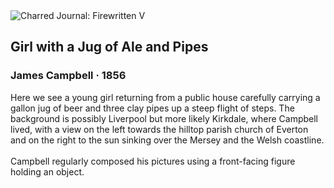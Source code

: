 <div class="artwork-of-the-day">
  <div class="container">
    <div class="img-wrapper">
      <img
        src="https://uploads5.wikiart.org/images/james-campbell/girl-with-a-jug-of-ale-and-pipes-1856.jpg!Large.jpg"
        alt="Charred Journal: Firewritten V" />
    </div>
    <div class="artwork-detail">
      <div class="artwork-origin"> 
        <h2 class="artwork-name">Girl with a Jug of Ale and Pipes</h2>
        <h3 class="artist">
          James Campbell
                    ·  1856
        </h3>
      </div>
      <p class="description">
        <span class="artwork-description-text ng-binding" ng-bind-html="viewModel.ArtworkOfTheDay.Description | unsafe">Here we see a young girl returning from a public house carefully carrying a gallon jug of beer and three clay pipes up a steep flight of steps. The background is possibly Liverpool but more likely Kirkdale, where Campbell lived, with a view on the left towards the hilltop parish church of Everton and on the right to the sun sinking over the Mersey and the Welsh coastline.
<br>
<br>Campbell regularly composed his pictures using a front-facing figure holding an object.</span>
                        <div class="text-shadow-container" ng-show="showShadow" style=""></div>
      </p>
    </div>
  </div>

</div>
